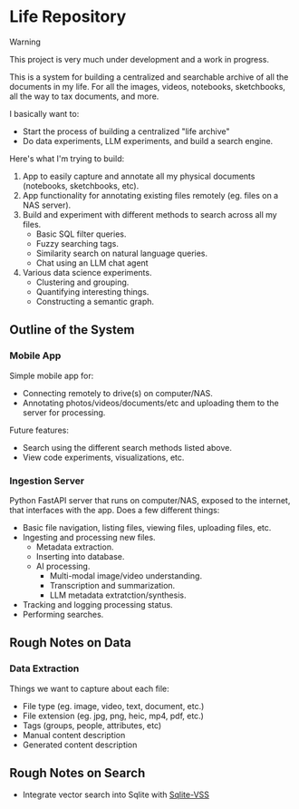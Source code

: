 # Life Repository

> [!WARNING]
> This project is very much under development and a work in progress.

This is a system for building a centralized and searchable archive of all the documents in my life. For all the images, videos, notebooks, sketchbooks, all the way to tax documents, and more.

I basically want to:
- Start the process of building a centralized "life archive"
- Do data experiments, LLM experiments, and build a search engine.

Here's what I'm trying to build:
1. App to easily capture and annotate all my physical documents (notebooks, sketchbooks, etc).
2. App functionality for annotating existing files remotely (eg. files on a NAS server).
3. Build and experiment with different methods to search across all my files.
    - Basic SQL filter queries.
    - Fuzzy searching tags.
    - Similarity search on natural language queries.
    - Chat using an LLM chat agent
4. Various data science experiments.
    - Clustering and grouping.
    - Quantifying interesting things.
    - Constructing a semantic graph.

## Outline of the System

### Mobile App
Simple mobile app for:
- Connecting remotely to drive(s) on computer/NAS.
- Annotating photos/videos/documents/etc and uploading them to the server for processing.

Future features:
- Search using the different search methods listed above.
- View code experiments, visualizations, etc.

### Ingestion Server
Python FastAPI server that runs on computer/NAS, exposed to the internet, that interfaces with the app.
Does a few different things:
- Basic file navigation, listing files, viewing files, uploading files, etc.
- Ingesting and processing new files.
    - Metadata extraction.
    - Inserting into database.
    - AI processing.
        - Multi-modal image/video understanding.
        - Transcription and summarization.
        - LLM metadata extratction/synthesis.
- Tracking and logging processing status.
- Performing searches.

## Rough Notes on Data

### Data Extraction

Things we want to capture about each file:
- File type (eg. image, video, text, document, etc.)
- File extension (eg. jpg, png, heic, mp4, pdf, etc.)
- Tags (groups, people, attributes, etc)
- Manual content description
- Generated content description

## Rough Notes on Search
- Integrate vector search into Sqlite with [Sqlite-VSS](https://python.langchain.com/v0.1/docs/integrations/vectorstores/sqlitevss/)

